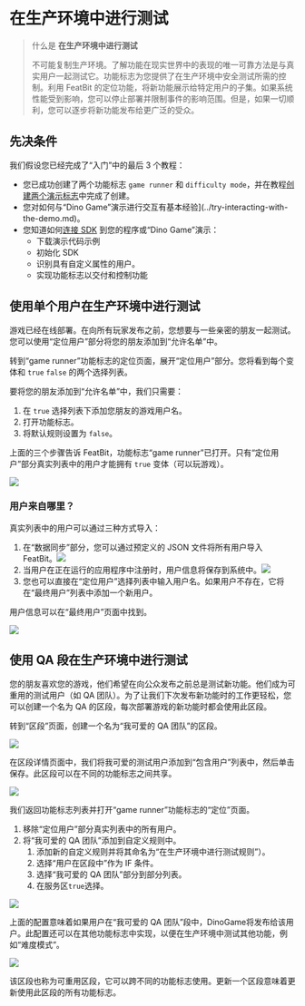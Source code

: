 # 在生产环境中进行测试

> 什么是 **在生产环境中进行测试**
>
> 不可能复制生产环境。了解功能在现实世界中的表现的唯一可靠方法是与真实用户一起测试它。功能标志为您提供了在生产环境中安全测试所需的控制。利用 FeatBit 的定位功能，将新功能展示给特定用户的子集。如果系统性能受到影响，您可以停止部署并限制事件的影响范围。但是，如果一切顺利，您可以逐步将新功能发布给更广泛的受众。

## 先决条件

我们假设您已经完成了“入门”中的最后 3 个教程：

* 您已成功创建了两个功能标志 `game runner` 和 `difficulty mode`，并在教程[创建两个演示标志](../create-two-feature-flags.md)中完成了创建。
* 您对如何与“Dino Game”演示进行交互有基本经验](../try-interacting-with-the-demo.md)。
* 您知道如何[连接 SDK](../connect-an-sdk/) 到您的程序或“Dino Game”演示：
  * 下载演示代码示例
  * 初始化 SDK
  * 识别具有自定义属性的用户。
  * 实现功能标志以交付和控制功能

## 使用单个用户在生产环境中进行测试

游戏已经在线部署。在向所有玩家发布之前，您想要与一些亲密的朋友一起测试。您可以使用“定位用户”部分将您的朋友添加到“允许名单”中。

转到“game runner”功能标志的定位页面，展开“定位用户”部分。您将看到每个变体和 `true` `false` 的两个选择列表。

要将您的朋友添加到“允许名单”中，我们只需要：

1. 在 `true` 选择列表下添加您朋友的游戏用户名。
2. 打开功能标志。
3. 将默认规则设置为 `false`。

上面的三个步骤告诉 FeatBit，功能标志“game runner”已打开。只有“定位用户”部分真实列表中的用户才能拥有 `true` 变体（可以玩游戏）。

![](../../getting-started/assets/testing-in-production/001.webp)

### 用户来自哪里？

真实列表中的用户可以通过三种方式导入：

1. 在“数据同步”部分，您可以通过预定义的 JSON 文件将所有用户导入 FeatBit。![](../../getting-started/assets/testing-in-production/002.webp)
2. 当用户在正在运行的应用程序中注册时，用户信息将保存到系统中。![](../../getting-started/assets/testing-in-production/003.webp)
3. 您也可以直接在“定位用户”选择列表中输入用户名。如果用户不存在，它将在“最终用户”列表中添加一个新用户。

用户信息可以在“最终用户”页面中找到。

![](../../getting-started/assets/testing-in-production/004.webp)

## 使用 QA 段在生产环境中进行测试

您的朋友喜欢您的游戏，他们希望在向公众发布之前总是测试新功能。他们成为可重用的测试用户（如 QA 团队）。为了让我们下次发布新功能时的工作更轻松，您可以创建一个名为 QA 的区段，每次部署游戏的新功能时都会使用此区段。

转到“区段”页面，创建一个名为“我可爱的 QA 团队”的区段。

![](../../getting-started/assets/testing-in-production/005.webp)

在区段详情页面中，我们将我可爱的测试用户添加到“包含用户”列表中，然后单击保存。此区段可以在不同的功能标志之间共享。

![](../../getting-started/assets/testing-in-production/006.webp)

我们返回功能标志列表并打开“game runner”功能标志的“定位”页面。

1. 移除“定位用户”部分真实列表中的所有用户。
2. 将“我可爱的 QA 团队”添加到自定义规则中。
   1. 添加新的自定义规则并将其命名为“在生产环境中进行测试规则”）。
   2. 选择“用户在区段中”作为 IF 条件。
   3. 选择“我可爱的 QA 团队”部分到部分列表。
   4.  在服务区`true`选择。

![](../../getting-started/assets/testing-in-production/007.webp)

上面的配置意味着如果用户在“我可爱的 QA 团队”段中，DinoGame将发布给该用户。此配置还可以在其他功能标志中实现，以便在生产环境中测试其他功能，例如“难度模式”。

![](../../getting-started/assets/testing-in-production/008.webp)

该区段也称为可重用区段，它可以跨不同的功能标志使用。更新一个区段意味着更新使用此区段的所有功能标志。